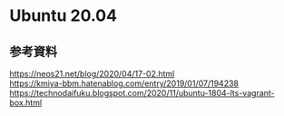 # Ubuntu 20.04

## 参考資料

https://neos21.net/blog/2020/04/17-02.html<br>
https://kmiya-bbm.hatenablog.com/entry/2019/01/07/194238<br>
https://technodaifuku.blogspot.com/2020/11/ubuntu-1804-lts-vagrant-box.html
